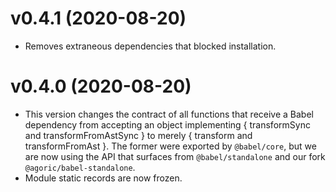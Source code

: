 
# v0.4.1 (2020-08-20)

* Removes extraneous dependencies that blocked installation.

# v0.4.0 (2020-08-20)

* This version changes the contract of all functions that receive a Babel
  dependency from accepting an object implementing { transformSync and
  transformFromAstSync } to merely { transform and transformFromAst }.
  The former were exported by `@babel/core`, but we are now using the
  API that surfaces from `@babel/standalone` and our fork
  `@agoric/babel-standalone`.
* Module static records are now frozen.
